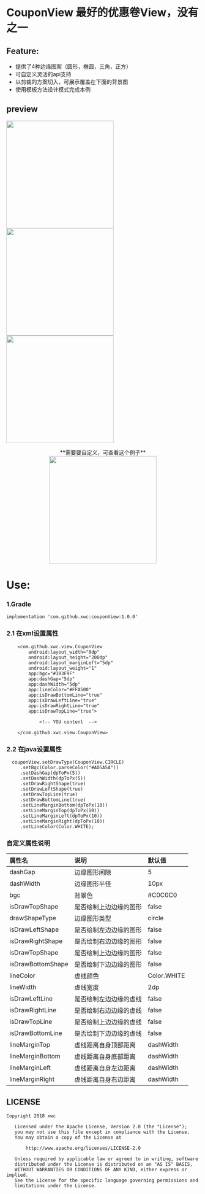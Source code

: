 # CouponView 最好的优惠卷View，没有之一

## Feature:
- 提供了4种边缘图案（圆形，椭圆，三角，正方）
- 可自定义灵活的api支持
- 以剪裁的方案切入，可展示覆盖在下面的背景图
- 使用模板方法设计模式完成本例

## preview
<img src="app/image/image1.jpg" width="280px" margin-right="30px"/><img src="app/image/image2.jpg" width="280px"/><img src="app/image/image3.jpg" width="280px"/>

 
<div width="100%" align="center">**需要要自定义，可查看这个例子**</div>

<div width="100%" align="center"><img src="app/image/coupon.gif"  width="280px"/></div>
 

# Use:
### 1.Gradle
```
implementation 'com.github.xwc:couponView:1.0.0'
```

### 2.1 在xml设置属性
```
    <com.github.xwc.view.CouponView
        android:layout_width="0dp"
        android:layout_height="200dp"
        android:layout_marginLeft="5dp"
        android:layout_weight="1"
        app:bgc="#303F9F"
        app:dashGap="5dp"
        app:dashWidth="5dp"
        app:lineColor="#FFA500"
        app:isDrawBottomLine="true"
        app:isDrawLeftLine="true"
        app:isDrawRightLine="true"
        app:isDrawTopLine="true">

            <!-- YOU content  -->

    </com.github.xwc.view.CouponView>
```

### 2.2 在java设置属性
```
  couponView.setDrawType(CouponView.CIRCLE)
     .setBgc(Color.parseColor("#AD5A5A"))
     .setDashGap(dpToPx(5))
     .setDashWidth(dpToPx(5))
     .setDrawRightShape(true)
     .setDrawLeftShape(true)
     .setDrawTopLine(true)
     .setDrawBottomLine(true)
     .setLineMarginBottom(dpToPx(10))
     .setLineMarginTop(dpToPx(10))
     .setLineMarginLeft(dpToPx(10))
     .setLineMarginRight(dpToPx(10))
     .setLineColor(Color.WHITE);
```

### 自定义属性说明

属性名 | 说明 | 默认值
:----------- | :----------- | :-----------
dashGap         | 边缘图形间隙        | 5
dashWidth         | 边缘图形半径        | 10px
bgc         | 背景色        | #C0C0C0
isDrawTopShape         | 是否绘制上边边缘的图形            | false
drawShapeType         | 边缘图形类型        | circle
isDrawLeftShape         | 是否绘制左边边缘的图形        | false
isDrawRightShape         | 是否绘制右边边缘的图形        | false
isDrawTopShape         | 是否绘制上边边缘的图形            | false
isDrawBottomShape         | 是否绘制下边边缘的图形           | false
lineColor         | 虚线颜色        | Color.WHITE
lineWidth         | 虚线宽度        | 2dp
isDrawLeftLine         | 是否绘制左边边缘的虚线        | false
isDrawRightLine         | 是否绘制右边边缘的虚线        | false
isDrawTopLine         | 是否绘制上边边缘的虚线            | false
isDrawBottomLine         | 是否绘制下边边缘的虚线           | false
lineMarginTop         | 虚线距离自身顶部距离        | dashWidth
lineMarginBottom         | 虚线距离自身底部距离         | dashWidth
lineMarginLeft         | 虚线距离自身左边距离             | dashWidth
lineMarginRight         | 虚线距离自身右边距离            | dashWidth

## LICENSE
```
Copyright 2018 xwc

   Licensed under the Apache License, Version 2.0 (the "License");
   you may not use this file except in compliance with the License.
   You may obtain a copy of the License at

       http://www.apache.org/licenses/LICENSE-2.0

   Unless required by applicable law or agreed to in writing, software
   distributed under the License is distributed on an "AS IS" BASIS,
   WITHOUT WARRANTIES OR CONDITIONS OF ANY KIND, either express or implied.
   See the License for the specific language governing permissions and
   limitations under the License.
```
